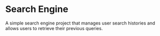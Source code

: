 # Search Engine

A simple search engine project that manages user search histories and allows users to retrieve their previous queries.

